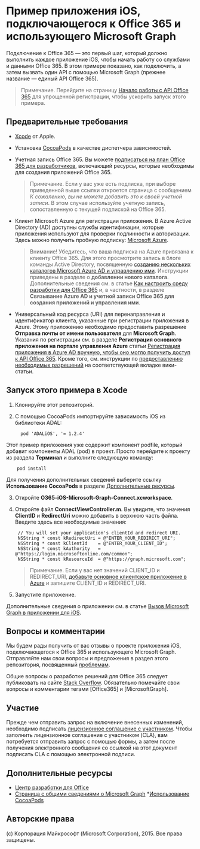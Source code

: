 # Пример приложения iOS, подключающегося к Office 365 и использующего Microsoft Graph

Подключение к Office 365 — это первый шаг, который должно выполнить каждое приложение iOS, чтобы начать работу со службами и данными Office 365. В этом примере показано, как подключить, а затем вызвать один API с помощью Microsoft Graph (прежнее название — единый API Office 365).

> Примечание. Перейдите на страницу [Начало работы с API Office 365](http://dev.office.com/getting-started/office365apis?platform=option-ios#setup) для упрощенной регистрации, чтобы ускорить запуск этого примера.
 
## Предварительные требования
* [Xcode](https://developer.apple.com/xcode/downloads/) от Apple.
* Установка [CocoaPods](https://guides.cocoapods.org/using/using-cocoapods.html) в качестве диспетчера зависимостей.
* Учетная запись Office 365. Вы можете [подписаться на план Office 365 для разработчиков](https://portal.office.com/Signup/Signup.aspx?OfferId=6881A1CB-F4EB-4db3-9F18-388898DAF510&DL=DEVELOPERPACK&ali=1#0), включающий ресурсы, которые необходимы для создания приложений Office 365.

    > Примечание. Если у вас уже есть подписка, при выборе приведенной выше ссылки откроется страница с сообщением *К сожалению, вы не можете добавить это к своей учетной записи*. В этом случае используйте учетную запись, сопоставленную с текущей подпиской на Office 365.
* Клиент Microsoft Azure для регистрации приложения. В Azure Active Directory (AD) доступны службы идентификации, которые приложения используют для проверки подлинности и авторизации. Здесь можно получить пробную подписку: [Microsoft Azure](https://account.windowsazure.com/SignUp).

     > Внимание! Убедитесь, что ваша подписка на Azure привязана к клиенту Office 365. Для этого просмотрите запись в блоге команды Active Directory, посвященную [созданию нескольких каталогов Microsoft Azure AD и управлению ими](http://blogs.technet.com/b/ad/archive/2013/11/08/creating-and-managing-multiple-windows-azure-active-directories.aspx). Инструкции приведены в разделе о **добавлении нового каталога**. Дополнительные сведения см. в статье [Как настроить среду разработки для Office 365](https://msdn.microsoft.com/office/office365/howto/setup-development-environment#bk_CreateAzureSubscription) и, в частности, в разделе **Связывание Azure AD и учетной записи Office 365 для создания приложений и управления ими**.
      
* Универсальный код ресурса (URI) для перенаправления и идентификатор клиента, указанные при регистрации приложения в Azure. Этому приложению необходимо предоставить разрешение **Отправка почты от имени пользователя** для **Microsoft Graph**. Указания по регистрации см. в разделе **Регистрация основного приложения на портале управления Azure** статьи [Регистрация приложения в Azure AD вручную, чтобы оно могло получить доступ к API Office 365](https://msdn.microsoft.com/en-us/office/office365/howto/add-common-consent-manually). Кроме того, см. инструкции по [предоставлению необходимых разрешений](https://github.com/OfficeDev/O365-iOS-Microsoft-Graph-Connect/wiki/Grant-permissions-to-the-Connect-application-in-Azure) на соответствующей вкладке вики-статьи.


       
## Запуск этого примера в Xcode

1. Клонируйте этот репозиторий.
2. С помощью CocoaPods импортируйте зависимость iOS из библиотеки ADAL:
        
	     pod 'ADALiOS', '= 1.2.4'

 Этот пример приложения уже содержит компонент podfile, который добавит компоненты ADAL (pod) в проект. Просто перейдите к проекту из раздела **Терминал** и выполните следующую команду:
        
        pod install
        
   Для получения дополнительных сведений выберите ссылку **Использование CocoaPods** в разделе [Дополнительные ресурсы](#AdditionalResources).
  
3. Откройте **O365-iOS-Microsoft-Graph-Connect.xcworkspace**.
4. Откройте файл **ConnectViewController.m**. Вы увидите, что значения **ClientID** и **RedirectUri** можно добавить в верхнюю часть файла. Введите здесь все необходимые значения:

        // You will set your application's clientId and redirect URI. 
        NSString * const kRedirectUri = @"ENTER_YOUR_REDIRECT_URI";
        NSString * const kClientId    = @"ENTER_YOUR_CLIENT_ID";
        NSString * const kAuthority   = @"https://login.microsoftonline.com/common";
        NSString * const kResourceId  = @"https://graph.microsoft.com";
    
    > Примечание. Если у вас нет значений CLIENT_ID и REDIRECT_URI, [добавьте основное клиентское приложение в Azure](https://msdn.microsoft.com/ru-ru/library/azure/dn132599.aspx#BKMK_Adding) и запишите CLIENT_ID и REDIRECT_URI.

5. Запустите приложение.

Дополнительные сведения о приложении см. в статье [Вызов Microsoft Graph в приложении для iOS](https://graph.microsoft.io/ru-ru/docs/platform/ios).

## Вопросы и комментарии

Мы будем рады получить от вас отзывы о проекте приложения iOS, подключающегося к Office 365 и использующего Microsoft Graph. Отправляйте нам свои вопросы и предложения в раздел этого репозитория, посвященный [проблемам](https://github.com/OfficeDev/O365-iOS-Microsoft-Graph-Connect/issues).

Общие вопросы о разработке решений для Office 365 следует публиковать на сайте [Stack Overflow](http://stackoverflow.com/questions/tagged/Office365+API). Обязательно помечайте свои вопросы и комментарии тегами [Office365] и [MicrosoftGraph].

## Участие
Прежде чем отправить запрос на включение внесенных изменений, необходимо подписать [лицензионное соглашение с участником](https://cla.microsoft.com/). Чтобы заполнить лицензионное соглашение с участником (CLA), вам потребуется отправить запрос с помощью формы, а затем после получения электронного сообщения со ссылкой на этот документ подписать CLA с помощью электронной подписи.


## Дополнительные ресурсы

* [Центр разработки для Office](http://dev.office.com/)
* [Страница с общими сведениями о Microsoft Graph](https://graph.microsoft.io)
*[Использование CocoaPods](https://guides.cocoapods.org/using/using-cocoapods.html)

## Авторские права
(c) Корпорация Майкрософт (Microsoft Corporation), 2015. Все права защищены.
